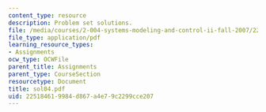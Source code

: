 ```yaml
---
content_type: resource
description: Problem set solutions.
file: /media/courses/2-004-systems-modeling-and-control-ii-fall-2007/225184619984d867a4e79c2299cce207_sol04.pdf
file_type: application/pdf
learning_resource_types:
- Assignments
ocw_type: OCWFile
parent_title: Assignments
parent_type: CourseSection
resourcetype: Document
title: sol04.pdf
uid: 22518461-9984-d867-a4e7-9c2299cce207
---
```


